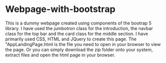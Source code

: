 # Webpage-with-bootstrap
This is a dummy webpage created using components of the bootrap 5 library. 
I have used the jumbotron class for the introduction, the navbar class for the top bar and the card class for the middle section. 
I have primarily used CSS, HTML and JQuery to create this page.
The "AppLandingPage.html is the file you need to open in your browser to view the page. Or you can simply download the zip folder onto your system, extract files and open the html page in your browser.
